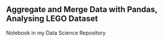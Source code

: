 ## Aggregate and Merge Data with Pandas, Analysing LEGO Dataset
Notebook in my Data Science Repository
